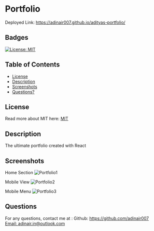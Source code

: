 # Portfolio 

Deployed Link: https://adinair007.github.io/adityas-portfolio/

## Badges
  [![License: MIT](https://img.shields.io/badge/License-MIT-yellow.svg)](https://opensource.org/licenses/MIT)

## Table of Contents
  * [License](#license)
  * [Description](#description)
  * [Screenshots](#screenshots)
  * [Questions?](#questions)

## License
  Read more about MIT here:
  [MIT](https://opensource.org/licenses/MIT)

## Description
  The ultimate portfolio created with React

  
## Screenshots

  Home Section
  ![Portfolio1](https://user-images.githubusercontent.com/112667543/220816405-75eb340f-419a-4b73-8dff-b3abac94bf9f.png)

  
  Mobile View
  ![Portfolio2](https://user-images.githubusercontent.com/112667543/220816466-d937a729-bb6d-4d9d-a140-53be41aaa378.png)

  
  Mobile Menu
  ![Portfolio3](https://user-images.githubusercontent.com/112667543/220816622-536640cb-c939-49d2-8b98-7440cae42774.png)


## Questions
  For any questions, contact me at :
    Github: https://github.com/adinair007
    [Email: adinair.in@outlook.com](mailto:adinair.in@outlook.com)
